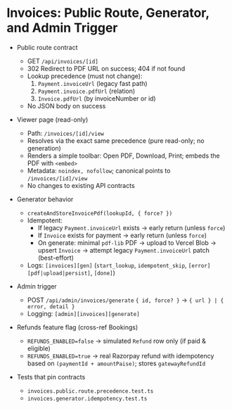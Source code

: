 # Invoices: Public Route, Generator, and Admin Trigger

- Public route contract
  - GET `/api/invoices/[id]`
  - 302 Redirect to PDF URL on success; 404 if not found
  - Lookup precedence (must not change):
    1) `Payment.invoiceUrl` (legacy fast path)
    2) `Payment.invoice.pdfUrl` (relation)
    3) `Invoice.pdfUrl` (by invoiceNumber or id)
  - No JSON body on success

- Viewer page (read-only)
  - Path: `/invoices/[id]/view`
  - Resolves via the exact same precedence (pure read-only; no generation)
  - Renders a simple toolbar: Open PDF, Download, Print; embeds the PDF with `<embed>`
  - Metadata: `noindex, nofollow`; canonical points to `/invoices/[id]/view`
  - No changes to existing API contracts

- Generator behavior
  - `createAndStoreInvoicePdf(lookupId, { force? })`
  - Idempotent:
    - If legacy `Payment.invoiceUrl` exists → early return (unless `force`)
    - If `Invoice` exists for payment → early return (unless `force`)
    - On generate: minimal `pdf-lib` PDF → upload to Vercel Blob → upsert `Invoice` → attempt legacy `Payment.invoiceUrl` patch (best-effort)
  - Logs: `[invoices][gen]` (`start_lookup`, `idempotent_skip`, `[error][pdf|upload|persist]`, `[done]`)

- Admin trigger
  - POST `/api/admin/invoices/generate` `{ id, force? }` → `{ url } | { error, detail }`
  - Logging: `[admin][invoices][generate]`

- Refunds feature flag (cross-ref Bookings)
  - `REFUNDS_ENABLED=false` → simulated `Refund` row only (if paid & eligible)
  - `REFUNDS_ENABLED=true` → real Razorpay refund with idempotency based on `(paymentId + amountPaise)`; stores `gatewayRefundId`

- Tests that pin contracts
  - `invoices.public.route.precedence.test.ts`
  - `invoices.generator.idempotency.test.ts`
